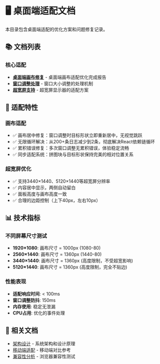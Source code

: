 # 🖥️ 桌面端适配文档

本目录包含桌面端适配的优化方案和问题修复记录。

## 📚 文档列表

### 核心适配
- **[桌面端画布修复](./desktop_canvas_fix.md)** - 桌面端画布适配优化完成报告
- **[窗口调整处理](./window_resize_handling.md)** - 窗口大小调整的处理机制
- **[超宽屏支持](./ultrawide_support.md)** - 超宽屏显示器的适配方案

## 🎯 适配特性

### 画布适配
- ✅ 画布居中修复：窗口调整时目标形状立即重新居中，无视觉跳跃
- ✅ 无限循环解决：从200+条日志减少到2条，彻底解决React依赖链循环
- ✅ 累积错误修复：多次窗口调整无累积错误，体验稳定流畅
- ✅ 同步适配系统：拼图块与目标形状保持完美的相对位置关系

### 超宽屏优化
- ✅ 支持3440×1440、5120×1440等超宽屏分辨率
- ✅ 内容居中显示，两侧自动留白
- ✅ 面板高度与画布高度一致
- ✅ 合理的边距控制（上下40px，左右10px）

## 📊 技术指标

### 不同屏幕尺寸测试
- **1920×1080**: 画布尺寸 = 1000px (1080-80)
- **2560×1440**: 画布尺寸 = 1360px (1440-80)
- **3440×1440**: 画布尺寸 = 1360px (高度限制，不受超宽影响)
- **5120×1440**: 画布尺寸 = 1360px (高度限制，完全不贴边)

### 性能表现
- **适配响应时间**: < 100ms
- **窗口调整防抖**: 150ms
- **内存使用**: 稳定无泄漏
- **CPU占用**: 优化的事件处理

## 🔗 相关文档

- [架构设计](../architecture/) - 系统架构和设计原理
- [移动端适配](../mobile/) - 移动端对比参考
- [兼容性分析](../compatibility/) - 浏览器兼容性测试